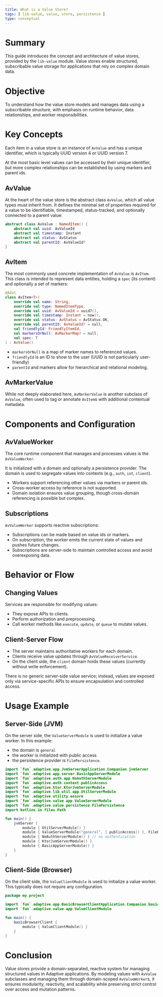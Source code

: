 ```yaml
---
title: What is a Value Store?
tags: [ lib-value, value, store, persistence ]
type: conceptual
---
```


# Summary

This guide introduces the concept and architecture of value stores, provided by the `lib-value`
module. Value stores enable structured, subscribable value storage for applications that rely
on complex domain data.

# Objective

To understand how the value store models and manages data using a subscribable
structure, with emphasis on runtime behavior, data relationships, and worker responsibilities.

# Key Concepts

Each item in a value store is an instance of `AvValue` and has a unique identifier,
which is typically UUID version 4 or UUID version 7.

At the most basic level values can be accessed by their unique identifier, but
more complex relationships can be established by using markers and parent ids.

## AvValue

At the heart of the value store is the abstract class `AvValue`, which all value types must inherit
from. It defines the minimal set of properties required for a value to be identifiable,
timestamped, status-tracked, and optionally connected to a parent value:

```kotlin
abstract class AvValue : NamedItem() {
    abstract val uuid: AvValueId
    abstract val timestamp: Instant
    abstract val status: AvStatus
    abstract val parentId: AvValueId?
}
```

## AvItem

The most commonly used concrete implementation of `AvValue` is `AvItem`.
This class is intended to represent data entities, holding a `spec` (its content)
and optionally a set of markers:

```kotlin
@Adat
class AvItem<T>(
    override val name: String,
    override val type: NamedItemType,
    override val uuid: AvValueId = uuid7(),
    override val timestamp: Instant = now(),
    override val status: AvStatus = AvStatus.OK,
    override val parentId: AvValueId? = null,
    val friendlyId: FriendlyItemId,
    val markersOrNull: AvMarkerMap? = null,
    val spec: T
) : AvValue()
```

- `markersOrNull` is a map of marker names to referenced values.
- `friendlyId` is an ID to show to the user (UUID is not particularly user-friendly)
- `parentId` and markers allow for hierarchical and relational modeling.

## AvMarkerValue

While not deeply elaborated here, `AvMarkerValue` is another subclass of `AvValue`,
often used to tag or annotate `AvItem`s with additional contextual metadata.

# Components and Configuration

## AvValueWorker

The core runtime component that manages and processes values is the `AvValueWorker`.

It is initialized with a domain and optionally a persistence provider. The domain
is used to segregate values into contexts (e.g., `auth`, `iot`, `client`).

- Workers support referencing other values via markers or parent ids.
- Cross-worker access by reference is not supported.
- Domain isolation ensures value grouping, though cross-domain referencing is possible but complex.

## Subscriptions

`AvValueWorker` supports reactive subscriptions:

- Subscriptions can be made based on value ids or markers.
- On subscription, the worker emits the current state of values and pushes future changes.
- Subscriptions are server-side to maintain controlled access and avoid overexposing data.

# Behavior or Flow

## Changing Values

Services are responsible for modifying values:

- They expose APIs to clients.
- Perform authorization and preprocessing.
- Call worker methods like `execute`, `update`, or `queue` to mutate values.

## Client-Server Flow

- The server maintains authoritative workers for each domain.
- Clients receive value updates through `AvValueReceiverService`.
- On the client side, the `client` domain holds these values (currently without write enforcement).

There is no generic server-side value service; instead, values are exposed only
via service-specific APIs to ensure encapsulation and controlled access.

# Usage Example

## Server-Side (JVM)

On the server side, the `ValueServerModule` is used to initialize a value worker.
In this example:

- the domain is `general`
- the worker is initialized with public access
- the persistence provider is `FilePersistence`.

```kotlin
import `fun`.adaptive.app.JvmServerApplication.Companion.jvmServer
import `fun`.adaptive.app.server.BasicAppServerModule
import `fun`.adaptive.auth.app.NoAuthServerModule
import `fun`.adaptive.auth.context.publicAccess
import `fun`.adaptive.ktor.KtorJvmServerModule
import `fun`.adaptive.lib.util.app.UtilServerModule
import `fun`.adaptive.utility.ensure
import `fun`.adaptive.value.app.ValueServerModule
import `fun`.adaptive.value.persistence.FilePersistence
import kotlinx.io.files.Path

fun main() {
    jvmServer {
        module { UtilServerModule() }
        module { ValueServerModule("general", { publicAccess() }, FilePersistence(Path("./var/values").ensure(), 2)) }
        module { NoAuthServerModule() } // no authentication
        module { KtorJvmServerModule() }
        module { BasicAppServerModule() }
    }
}
```

## Client-Side (Browser)

On the client side, the `ValueClientModule` is used to initialize a value worker.
This typically does not require any configuration.

```kotlin
package my.project

import `fun`.adaptive.app.BasicBrowserClientApplication.Companion.basicBrowserClient
import `fun`.adaptive.value.app.ValueClientModule

fun main() {
    basicBrowserClient {
        module { ValueClientModule() }
    }
}
```

# Conclusion

Value stores provide a domain-separated, reactive system for managing structured values in
Adaptive applications. By modeling values with `AvValue` subclasses and managing them
through domain-scoped `AvValueWorker`s, it ensures modularity, reactivity, and scalability while
preserving strict control over access and mutation patterns.